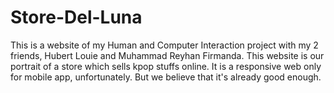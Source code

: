 # Store-Del-Luna

This is a website of my Human and Computer Interaction project with my 2 friends, Hubert Louie and Muhammad Reyhan Firmanda. This website is our portrait of a store which sells kpop stuffs online. It is a responsive web only for mobile app, unfortunately. But we believe that it's already good enough.
